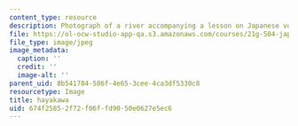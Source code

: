 ```yaml
---
content_type: resource
description: Photograph of a river accompanying a lesson on Japanese vocabulary.
file: https://ol-ocw-studio-app-qa.s3.amazonaws.com/courses/21g-504-japanese-iv-spring-2009/674f25852f72f06ffd9050e0627e5ec6_hayakawa.jpg
file_type: image/jpeg
image_metadata:
  caption: ''
  credit: ''
  image-alt: ''
parent_uid: 8b541784-586f-4e65-3cee-4ca3df5330c8
resourcetype: Image
title: hayakawa
uid: 674f2585-2f72-f06f-fd90-50e0627e5ec6
---
```

